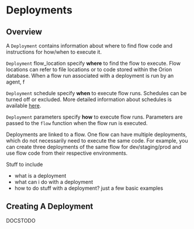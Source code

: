 # Deployments

## Overview

A `Deployment` contains information about where to find flow code and instructions for how/when to execute it.

`Deployment` flow_location specify **where** to find the flow to execute. Flow locations can refer to file locations or to code stored within the Orion database. When a flow run associated with a deployment is run by an agent, f

`Deployment` schedule specify **when** to execute flow runs. Schedules can be turned off or excluded. More detailed information about schedules is available [here](/api-ref/schemas/schedules.md). 

`Deployment` parameters specify **how** to execute flow runs. Parameters are passed to the `flow` function when the flow run is executed.

Deployments are linked to a flow. One flow can have multiple deployments, which do not necessarily need to execute the same code. For example, you can create three deployments of the same flow for dev/staging/prod and use flow code from their respective environments.



Stuff to include
- what is a deployment
- what can i do with a deployment
- how to do stuff with a deployment? just a few basic examples

## Creating A Deployment

DOCSTODO